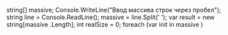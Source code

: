 string[] massive;
Console.WriteLine("Ввод массива строк через пробел");
string line = Console.ReadLine();
massive = line.Split(' ');
var result = new string[massive .Length];
int realSize = 0;
foreach (var init in massive )